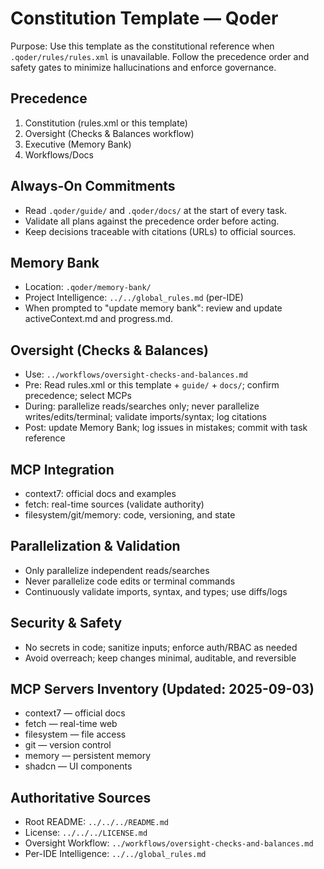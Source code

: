 # Constitution Template — Qoder

Purpose: Use this template as the constitutional reference when `.qoder/rules/rules.xml` is unavailable. Follow the precedence order and safety gates to minimize hallucinations and enforce governance.

## Precedence
1) Constitution (rules.xml or this template)
2) Oversight (Checks & Balances workflow)
3) Executive (Memory Bank)
4) Workflows/Docs

## Always-On Commitments
- Read `.qoder/guide/` and `.qoder/docs/` at the start of every task.
- Validate all plans against the precedence order before acting.
- Keep decisions traceable with citations (URLs) to official sources.

## Memory Bank
- Location: `.qoder/memory-bank/`
- Project Intelligence: `../../global_rules.md` (per-IDE)
- When prompted to "update memory bank": review and update activeContext.md and progress.md.

## Oversight (Checks & Balances)
- Use: `../workflows/oversight-checks-and-balances.md`
- Pre: Read rules.xml or this template + `guide/` + `docs/`; confirm precedence; select MCPs
- During: parallelize reads/searches only; never parallelize writes/edits/terminal; validate imports/syntax; log citations
- Post: update Memory Bank; log issues in mistakes; commit with task reference

## MCP Integration
- context7: official docs and examples
- fetch: real-time sources (validate authority)
- filesystem/git/memory: code, versioning, and state

## Parallelization & Validation
- Only parallelize independent reads/searches
- Never parallelize code edits or terminal commands
- Continuously validate imports, syntax, and types; use diffs/logs

## Security & Safety
- No secrets in code; sanitize inputs; enforce auth/RBAC as needed
- Avoid overreach; keep changes minimal, auditable, and reversible

## MCP Servers Inventory (Updated: 2025-09-03)
- context7 — official docs
- fetch — real-time web
- filesystem — file access
- git — version control
- memory — persistent memory
- shadcn — UI components

## Authoritative Sources
- Root README: `../../../README.md`
- License: `../../../LICENSE.md`
- Oversight Workflow: `../workflows/oversight-checks-and-balances.md`
- Per-IDE Intelligence: `../../global_rules.md`
